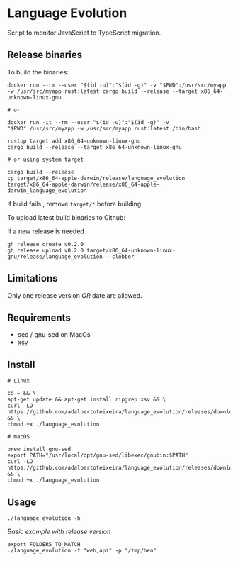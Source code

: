 # Language Evolution

Script to monitor JavaScript to TypeScript migration.

## Release binaries

To build the binaries:

```
docker run --rm --user "$(id -u)":"$(id -g)" -v "$PWD":/usr/src/myapp -w /usr/src/myapp rust:latest cargo build --release --target x86_64-unknown-linux-gnu

# or 

docker run -it --rm --user "$(id -u)":"$(id -g)" -v "$PWD":/usr/src/myapp -w /usr/src/myapp rust:latest /bin/bash

rustup target add x86_64-unknown-linux-gnu
cargo build --release --target x86_64-unknown-linux-gnu

# or using system target

cargo build --release
cp target/x86_64-apple-darwin/release/language_evolution target/x86_64-apple-darwin/release/x86_64-apple-darwin_language_evolution
```

If build fails , remove `target/*` before building.

To upload latest build binaries to Github:

If a new release is needed
```
gh release create v0.2.0
gh release upload v0.2.0 target/x86_64-unknown-linux-gnu/release/language_evolution --clobber
```

## Limitations
Only one release version _OR_ date are allowed.

## Requirements
- sed / gnu-sed on MacOs
- [xsv](https://github.com/BurntSushi/xsv)

## Install
```
# Linux

cd ~ && \
apt-get update && apt-get install ripgrep xsv && \
curl -LO https://github.com/adalbertoteixeira/language_evolution/releases/download/v0.2.0/language_evolution && \
chmod +x ./language_evolution

# macOS

brew install gnu-sed
export PATH="/usr/local/opt/gnu-sed/libexec/gnubin:$PATH"
curl -LO https://github.com/adalbertoteixeira/language_evolution/releases/download/v0.2.0/language_evolution && \
chmod +x ./language_evolution
```



## Usage

```
./language_evolution -h 
```

*Basic example with release version*
```
export FOLDERS_TO_MATCH
./language_evolution -f "web,api" -p "/tmp/ben"
```

